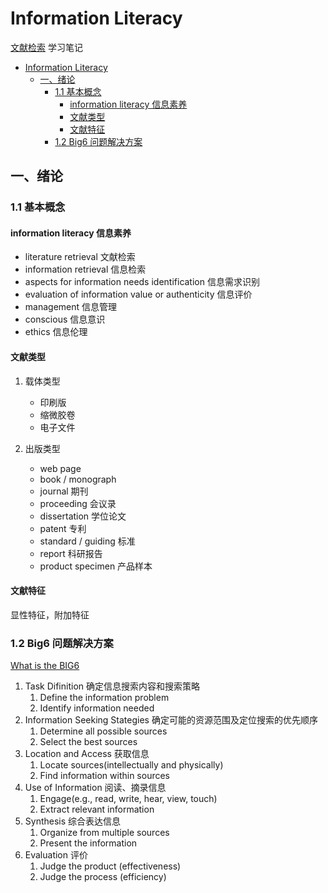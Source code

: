 # Information Literacy

[文献检索](https://www.icourse163.org/course/ECUST-1002575003) 学习笔记

- [Information Literacy](#information-literacy)
  - [一、绪论](#一绪论)
    - [1.1 基本概念](#11-基本概念)
      - [information literacy 信息素养](#information-literacy-信息素养)
      - [文献类型](#文献类型)
      - [文献特征](#文献特征)
    - [1.2 Big6 问题解决方案](#12-big6-问题解决方案)


## 一、绪论

### 1.1 基本概念

#### information literacy 信息素养

- literature retrieval 文献检索
- information retrieval 信息检索
- aspects for information needs identification 信息需求识别
- evaluation of information value or authenticity 信息评价
- management 信息管理
- conscious 信息意识
- ethics 信息伦理

#### 文献类型

1. 载体类型
   
   - 印刷版
   - 缩微胶卷
   - 电子文件

2. 出版类型
   
   - web page
   - book / monograph
   - journal 期刊
   - proceeding 会议录
   - dissertation 学位论文
   - patent 专利
   - standard / guiding 标准
   - report 科研报告
   - product specimen 产品样本
  
#### 文献特征

显性特征，附加特征

### 1.2 Big6 问题解决方案

[What is the BIG6](https://thebig6.org/thebig6andsuper3-2)

1. Task Difinition 确定信息搜索内容和搜索策略
   1. Define the information problem
   2. Identify information needed
2. Information Seeking Stategies 确定可能的资源范围及定位搜索的优先顺序
   1. Determine all possible sources
   2. Select the best sources
3. Location and Access 获取信息
   1. Locate sources(intellectually and physically)
   2. Find information within sources
4. Use of Information 阅读、摘录信息
   1. Engage(e.g., read, write, hear, view, touch)
   2. Extract relevant information
5. Synthesis 综合表达信息
   1. Organize from multiple sources
   2. Present the information
6. Evaluation 评价
   1. Judge the product (effectiveness)
   2. Judge the process (efficiency)




